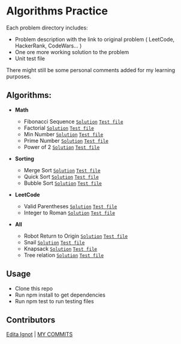 # Algorithms Practice

Each problem directory includes:
-   Problem description with the link to original problem ( LeetCode, HackerRank, CodeWars... )
-   One ore more working solution to the problem
-   Unit test file

There might still be some personal comments added for my learning purposes. 

## Algorithms:

- **Math**
    * Fibonacci Sequence
[`Solution`](https://github.com/edignot/algorithm-data-structure-practice/blob/master/src/fibonacci-sequence/fibonacci-sequence.js) 
[`Test file`](https://github.com/edignot/algorithm-data-structure-practice/blob/master/src/fibonacci-sequence/fibonacci-sequence.test.js)
    * Factorial
[`Solution`](https://github.com/edignot/algorithm-data-structure-practice/blob/master/src/factorial/factorial.js) 
[`Test file`](https://github.com/edignot/algorithm-data-structure-practice/blob/master/src/factorial/factorial.test.js)
    * Min Number
[`Solution`](https://github.com/edignot/algorithm-data-structure-practice/blob/master/src/min-number/min-number.js) 
[`Test file`](https://github.com/edignot/algorithm-data-structure-practice/blob/master/src/min-number/min-number.test.js)
    * Prime Number
[`Solution`](https://github.com/edignot/algorithm-data-structure-practice/blob/master/src/pirmal-numbers/primal-numbers.js) 
[`Test file`](https://github.com/edignot/algorithm-data-structure-practice/blob/master/src/pirmal-numbers/primal-number.test.js)
    * Power of 2
[`Solution`](https://github.com/edignot/algorithm-data-structure-practice/blob/master/src/power-of-two/power-of-two.js) 
[`Test file`](https://github.com/edignot/algorithm-data-structure-practice/blob/master/src/power-of-two/power-of-two.test.js)

- **Sorting**
    * Merge Sort 
[`Solution`](https://github.com/edignot/algorithm-data-structure-practice/blob/master/src/sorting/sorting.js) 
[`Test file`](https://github.com/edignot/algorithm-data-structure-practice/blob/master/src/sorting/sorting.test.js)
    * Quick Sort
[`Solution`](https://github.com/edignot/algorithm-data-structure-practice/blob/master/src/sorting/sorting.js) 
[`Test file`](https://github.com/edignot/algorithm-data-structure-practice/blob/master/src/sorting/sorting.test.js)
    * Bubble Sort 
[`Solution`](https://github.com/edignot/algorithm-data-structure-practice/blob/master/src/sorting/sorting.js) 
[`Test file`](https://github.com/edignot/algorithm-data-structure-practice/blob/master/src/sorting/sorting.test.js)

- **LeetCode**
    * Valid Parentheses
[`Solution`](https://github.com/edignot/algorithm-data-structure-practice/blob/master/src/valid-parentheses/valid-parentheses.js) 
[`Test file`](https://github.com/edignot/algorithm-data-structure-practice/blob/master/src/valid-parentheses/valid-parentheses.test.js)
    * Integer to Roman
[`Solution`](https://github.com/edignot/algorithm-data-structure-practice/blob/master/src/integer-to-roman/integer-to-roman.js) 
[`Test file`](https://github.com/edignot/algorithm-data-structure-practice/blob/master/src/integer-to-roman/integer-to-roman.test.js)

- **All**
    * Robot Return to Origin
[`Solution`](https://github.com/edignot/algorithm-data-structure-practice/blob/master/src/robot/robot.js) 
[`Test file`](https://github.com/edignot/algorithm-data-structure-practice/blob/master/src/robot/robot.test.js)
    * Snail
[`Solution`](https://github.com/edignot/algorithm-data-structure-practice/blob/master/src/snail/snail.js) 
[`Test file`](https://github.com/edignot/algorithm-data-structure-practice/blob/master/src/snail/snail.test.js)
    * Knapsack 
[`Solution`](https://github.com/edignot/algorithm-data-structure-practice/blob/master/src/kanpsack/knapsack.js) 
[`Test file`](https://github.com/edignot/algorithm-data-structure-practice/blob/master/src/kanpsack/knapsack.test.js)
    * Tree relation
[`Solution`](https://github.com/edignot/algorithm-data-structure-practice/blob/master/src/recursion-tree/recursion-tree.js) 
[`Test file`](https://github.com/edignot/algorithm-data-structure-practice/blob/master/src/recursion-tree/recursion-tree.test.js)


## Usage
-   Clone this repo
-   Run npm install to get dependencies
-   Run npm test to run testing files

## Contributors
[Edita Ignot](https://github.com/edignot) | [MY COMMITS](https://github.com/edignot/algorithms/commits/master?author=edignot&branch=master)
